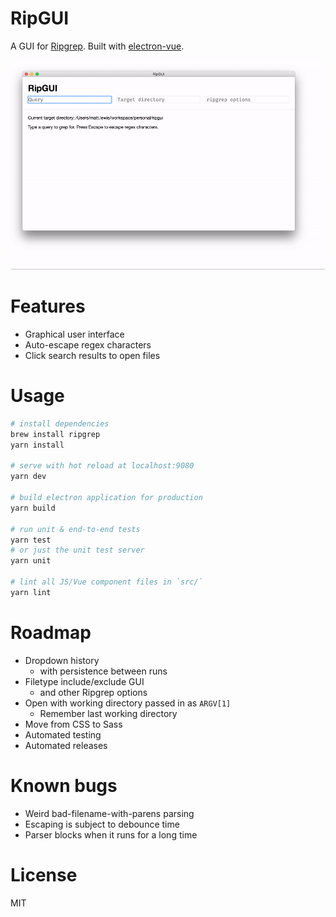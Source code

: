 # RipGUI

A GUI for [Ripgrep](https://github.com/BurntSushi/ripgrep). Built with
[electron-vue](https://github.com/SimulatedGREG/electron-vue).

![Demo video](./docs/ripgui_demo.gif)

# Features

* Graphical user interface
* Auto-escape regex characters
* Click search results to open files

# Usage

```bash
# install dependencies
brew install ripgrep
yarn install

# serve with hot reload at localhost:9080
yarn dev

# build electron application for production
yarn build

# run unit & end-to-end tests
yarn test
# or just the unit test server
yarn unit

# lint all JS/Vue component files in `src/`
yarn lint
```

# Roadmap

* Dropdown history
  * with persistence between runs
* Filetype include/exclude GUI
  * and other Ripgrep options
* Open with working directory passed in as `ARGV[1]`
  * Remember last working directory
* Move from CSS to Sass
* Automated testing
* Automated releases

# Known bugs

* Weird bad-filename-with-parens parsing
* Escaping is subject to debounce time
* Parser blocks when it runs for a long time

# License

MIT
